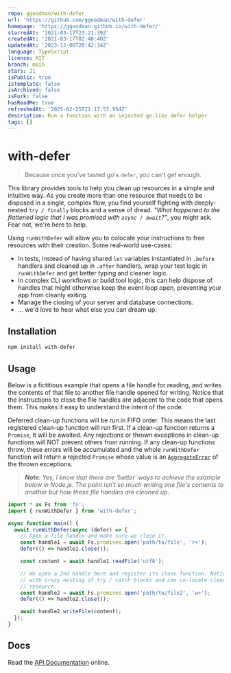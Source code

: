 ```yaml
---
repo: ggoodman/with-defer
url: 'https://github.com/ggoodman/with-defer'
homepage: 'https://ggoodman.github.io/with-defer/'
starredAt: '2021-03-17T23:21:39Z'
createdAt: '2021-03-17T02:40:40Z'
updatedAt: '2023-12-06T20:42:34Z'
language: TypeScript
license: MIT
branch: main
stars: 21
isPublic: true
isTemplate: false
isArchived: false
isFork: false
hasReadMe: true
refreshedAt: '2025-02-25T21:17:57.954Z'
description: Run a function with an injected go-like defer helper
tags: []
---
```


# with-defer

> Because once you've tasted go's `defer`, you can't get enough.

This library provides tools to help you clean up resources in a simple and intuitive way. As you create more than one resource that needs to be disposed in a single, complex flow, you find yourself fighting with deeply-nested `try / finally` blocks and a sense of dread. _"What happened to the flattened logic that I was promised with `async / await`?"_, you might ask. Fear not, we're here to help.

Using `runWithDefer` will allow you to colocate your instructions to free resources with their creation. Some real-world use-cases:

- In tests, instead of having shared `let` variables instantiated in `.before` handlers and cleaned up in `.after` handlers, wrap your test logic in `runWithDefer` and get better typing and cleaner logic.
- In complex CLI workflows or build tool logic, this can help dispose of handles that might otherwise keep the event loop open, preventing your app from cleanly exiting.
- Manage the closing of your server and database connections.
- ... we'd love to hear what else you can dream up.

## Installation

```sh
npm install with-defer
```

## Usage

Below is a fictitious example that opens a file handle for reading, and writes the contents of that file to another file handle opened for writing. Notice that the instructions to close the file handles are adjacent to the code that opens them. This makes it easy to understand the intent of the code.

Deferred clean-up functions will be run in FIFO order. This means the last registered clean-up function will run first. If a clean-up function returns a `Promise`, it will be awaited. Any rejections or thrown exceptions in clean-up functions will NOT prevent others from running. If any clean-up functions throw, these errors will be accumulated and the whole `runWithDefer` function will return a rejected `Promise` whose value is an [`AggregateError`](https://developer.mozilla.org/en-US/docs/Web/JavaScript/Reference/Global_Objects/AggregateError) of the thrown exceptions.

> _**Note**: Yes, I know that there are 'better' ways to achieve the example below in Node.js. The point isn't so much writing one file's contents to another but how these file handles are cleaned up._

```js
import * as Fs from 'fs';
import { runWithDefer } from 'with-defer';

async function main() {
  await runWithDefer(async (defer) => {
    // Open a file handle and make sure we close it.
    const handle1 = await Fs.promises.open('path/to/file', 'r+');
    defer(() => handle1.close());

    const content = await handle1.readFile('utf8');

    // We open a 2nd handle here and register its close function. Notice we don't have to deal
    // with crazy nesting of try / catch blocks and can co-locate clean-up with obtaining the
    // resource.
    const handle2 = await Fs.promises.open('path/to/file2', 'w+');
    defer(() => handle2.close());

    await handle2.writeFile(content);
  });
}
```

## Docs

Read the [API Documentation](https://ggoodman.github.io/with-defer/) online.

